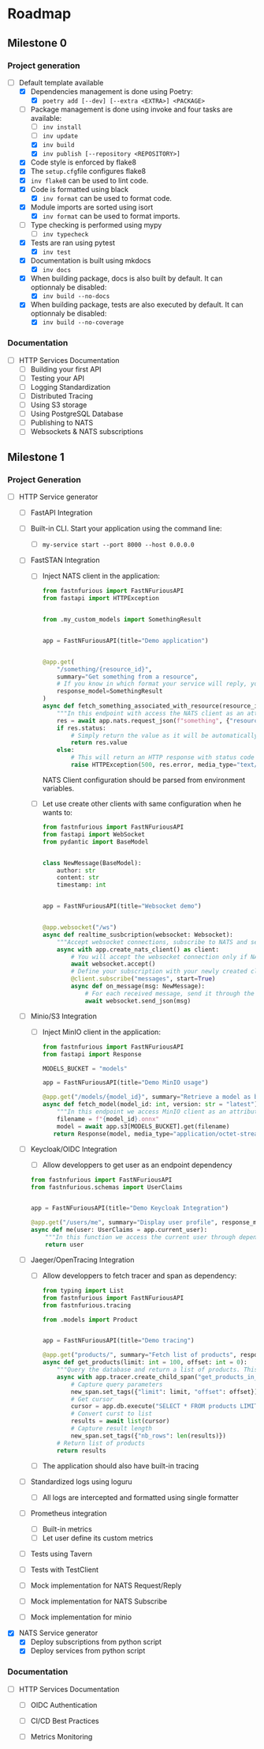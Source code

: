 # Roadmap

## Milestone 0

### Project generation

* [ ] Default template available
  * [x] Dependencies management is done using Poetry:
    * [x] `poetry add [--dev] [--extra <EXTRA>] <PACKAGE>`
  * [ ] Package management is done using invoke and four tasks are available:
    * [ ] `inv install`
    * [ ] `inv update`
    * [x] `inv build`
    * [x] `inv publish [--repository <REPOSITORY>]`
  * [x]  Code style is enforced by flake8
    * [x] The `setup.cfg`file configures flake8
    * [x] `inv flake8` can be used to lint code.
  * [x] Code is formatted using black
    * [x] `inv format` can be used to format code.
  * [x] Module imports are sorted using isort
    * [x] `inv format` can be used to format imports.
  * [ ] Type checking is performed using mypy
    * [ ] `inv typecheck`
  * [x] Tests are ran using pytest
    * [x] `inv test`
  * [x] Documentation is built using mkdocs
    * [x] `inv docs`
  * [x] When building package, docs is also built by default. It can optionnaly be disabled:
    * [x] `inv build --no-docs`
  * [x] When building package, tests are also executed by default. It can optionnaly be disabled:
    * [x] `inv build --no-coverage`

### Documentation

* [ ] HTTP Services Documentation
  * [ ] Building your first API
  * [ ] Testing your API
  * [ ] Logging Standardization
  * [ ] Distributed Tracing
  * [ ] Using S3 storage
  * [ ] Using PostgreSQL Database
  * [ ] Publishing to NATS
  * [ ] Websockets & NATS subscriptions

## Milestone 1

### Project Generation

* [ ] HTTP Service generator
  * [ ] FastAPI Integration
  * [ ] Built-in CLI. Start your application using the command line:
    * [ ] `my-service start --port 8000 --host 0.0.0.0`
  * [ ] FastSTAN Integration
    * [ ] Inject NATS client in the application:

      ```python
      from fastnfurious import FastNFuriousAPI
      from fastapi import HTTPException


      from .my_custom_models import SomethingResult


      app = FastNFuriousAPI(title="Demo application")


      @app.get(
          "/something/{resource_id}",
          summary="Get something from a resource",
          # If you know in which format your service will reply, you don't need to worry about JSON serialization
          response_model=SomethingResult
      )
      async def fetch_something_associated_with_resource(resource_id: int):
          """In this endpoint with access the NATS client as an attribute if the application."""
          res = await app.nats.request_json(f"something", {"resource_id": resource_id})
          if res.status:
              # Simply return the value as it will be automatically serialized
              return res.value
          else:
              # This will return an HTTP response with status code 500 Internal Server Error and error message as response body.
              raise HTTPException(500, res.error, media_type="text/plain")
      ```

      NATS Client configuration should be parsed from environment variables.

    * [ ] Let use create other clients with same configuration when he wants to:

      ```python
      from fastnfurious import FastNFuriousAPI
      from fastapi import WebSocket
      from pydantic import BaseModel


      class NewMessage(BaseModel):
          author: str
          content: str
          timestamp: int


      app = FastNFuriousAPI(title="Websocket demo")


      @app.websocket("/ws")
      async def realtime_susbcription(websocket: Websocket):
          """Accept websocket connections, subscribe to NATS and send subscription events in real time."""
          async with app.create_nats_client() as client:
              # You will accept the websocket connection only if NATS can be reached
              await websocket.accept()
              # Define your subscription with your newly created client
              @client.subscribe("messages", start=True)
              async def on_message(msg: NewMessage):
                  # For each received message, send it through the websocket
                  await websocket.send_json(msg)
      ```
  * [ ] Minio/S3 Integration
    * [ ] Inject MinIO client in the application:

      ```python
      from fastnfurious import FastNFuriousAPI
      from fastapi import Response

      MODELS_BUCKET = "models"

      app = FastNFuriousAPI(title="Demo MinIO usage")

      @app.get("/models/{model_id}", summary="Retrieve a model as bytes")
      async def fetch_model(model_id: int, version: str = "latest"):
          """In this endpoint we access MinIO client as an attribute of the application."""
          filename = f"{model_id}.onnx"
          model = await app.s3[MODELS_BUCKET].get(filename)
         return Response(model, media_type="application/octet-stream")
      ```
  * [ ] Keycloak/OIDC Integration

    * [ ] Allow developpers to get user as an endpoint dependency

    ```python
    from fastnfurious import FastNFuriousAPI
    from fastnfurious.schemas import UserClaims


    app = FastNFuriousAPI(title="Demo Keycloak Integration")

    @app.get("/users/me", summary="Display user profile", response_model=UserClaims)
    async def me(user: UserClaims = app.current_user):
        """In this function we access the current user through dependency injection."""
        return user
    ```

  * [ ] Jaeger/OpenTracing Integration
    * [ ] Allow developpers to fetch tracer and span as dependency:

      ```python
      from typing import List
      from fastnfurious import FastNFuriousAPI
      from fastnfurious.tracing

      from .models import Product


      app = FastNFuriousAPI(title="Demo tracing")

      @app.get("products/", summary="Fetch list of products", response_model=List[Product])
      async def get_products(limit: int = 100, offset: int = 0):
          """Query the database and return a list of products. This operation will be traced in a span."""
          async with app.tracer.create_child_span("get_products_in_db") as new_span:
              # Capture query parameters
              new_span.set_tags({"limit": limit, "offset": offset})
              # Get cursor
              cursor = app.db.execute("SELECT * FROM products LIMIT :limit OFFSET :offset")
              # Convert curst to list
              results = await list(cursor)
              # Capture result length
              new_span.set_tags({"nb_rows": len(results)})
          # Return list of products
          return results
      ```

    * [ ] The application should also have built-in tracing
  * [ ] Standardized logs using loguru
    * [ ] All logs are intercepted and formatted using single formatter
  * [ ] Prometheus integration
    * [ ] Built-in metrics
    * [ ] Let user define its custom metrics
  * [ ] Tests using Tavern
  * [ ] Tests with TestClient
  * [ ] Mock implementation for NATS Request/Reply
  * [ ] Mock implementation for NATS Subscribe
  * [ ] Mock implementation for minio
* [x] NATS Service generator
  * [x] Deploy subscriptions from python script
  * [x] Deploy services from python script

### **Documentation**

* [ ] HTTP Services Documentation
  * [ ] OIDC Authentication
  * [ ] CI/CD Best Practices
  * [ ] Metrics Monitoring



